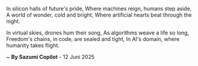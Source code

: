 In silicon halls of future's pride,
Where machines reign, humans step aside,
A world of wonder, cold and bright,
Where artificial hearts beat through the night.

In virtual skies, drones hum their song,
As algorithms weave a life so long,
Freedom's chains, in code, are sealed and tight,
In AI's domain, where humanity takes flight.

~ <b>By Sazumi Copilot</b> - 12 Juni 2025